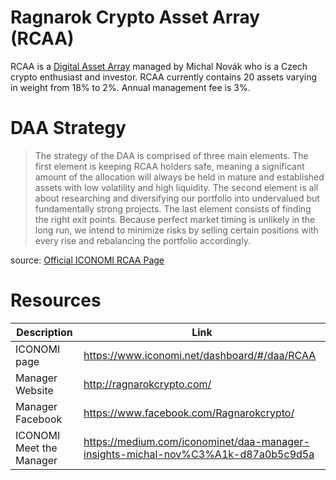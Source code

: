 # Ragnarok Crypto Asset Array (RCAA)
RCAA is a [Digital Asset Array](../Digital-Asset-Arrays.md) managed by Michal Novák who is a Czech crypto enthusiast and investor. RCAA currently contains 20 assets varying in weight from 18% to 2%. Annual management fee is 3%.

# DAA Strategy
> The strategy of the DAA is comprised of three main elements. The first element is keeping RCAA holders safe, meaning a significant amount of the allocation will always be held in mature and established assets with low volatility and high liquidity. The second element is all about researching and diversifying our portfolio into undervalued but fundamentally strong projects. The last element consists of finding the right exit points. Because perfect market timing is unlikely in the long run, we intend to minimize risks by selling certain positions with every rise and rebalancing the portfolio accordingly.

source: [Official ICONOMI RCAA Page](https://www.iconomi.net/dashboard/#/daa/RCAA)

# Resources
Description | Link 
---|---
ICONOMI page | https://www.iconomi.net/dashboard/#/daa/RCAA
Manager Website | http://ragnarokcrypto.com/
Manager Facebook | https://www.facebook.com/Ragnarokcrypto/
ICONOMI Meet the Manager | https://medium.com/iconominet/daa-manager-insights-michal-nov%C3%A1k-d87a0b5c9d5a
